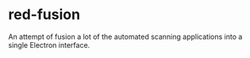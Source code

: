 # red-fusion
An attempt of fusion a lot of the automated scanning applications into a single Electron interface.
